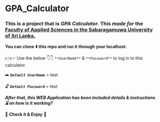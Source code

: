 # GPA_Calculator
### This is a project that is _GPA Calculator_. This **_made for_** the **[Faculty of Applied Sciences in the Sabaragamuwa University of Sri Lanka.](https://www.sab.ac.lk/app/)** 

**You can clone ⬇️ this repo and run it through your localhost.** 

👉👉 Use the below 👇👇 _`**UserName**`_ & _`**Password**`_ to log in to this calculator. 

➡️  **_`Default UserName`_** = test

 🔓 **_`Default Password`_** = test

**_After that, this WEB Application has been included details & instructions ⌛️ on how is it working?_**

🤩 **Check it & Enjoy** 🥳


